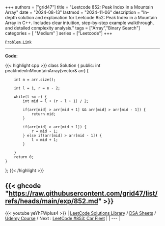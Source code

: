 
+++
authors = ["grid47"]
title = "Leetcode 852: Peak Index in a Mountain Array"
date = "2024-08-13"
lastmod = "2024-11-06"
description = "In-depth solution and explanation for Leetcode 852: Peak Index in a Mountain Array in C++. Includes clear intuition, step-by-step example walkthrough, and detailed complexity analysis."
tags = ["Array","Binary Search"]
categories = [
    "Medium"
]
series = ["Leetcode"]
+++



[`Problem Link`](https://leetcode.com/problems/peak-index-in-a-mountain-array/description/)

---
**Code:**

{{< highlight cpp >}}
class Solution {
public:
    int peakIndexInMountainArray(vector<int>& arr) {
        
        int n = arr.size();

        int l = 1, r = n - 2;

        while(l <= r) {
            int mid = l + (r - l + 1) / 2;
            
            if(arr[mid] > arr[mid + 1] && arr[mid] > arr[mid - 1]) {
                return mid;
            }
            
            if(arr[mid] > arr[mid + 1]) {
                r = mid - 1;
            } else if(arr[mid] > arr[mid - 1]) {
                l = mid + 1;
            }
            
        }
        return 0;
    }
};
{{< /highlight >}}

{{< ghcode "https://raw.githubusercontent.com/grid47/list/refs/heads/main/exp/852.md" >}}
---
{{< youtube yeYhFWpIus4 >}}
| [LeetCode Solutions Library](https://grid47.xyz/leetcode/) / [DSA Sheets](https://grid47.xyz/sheets/) / [Udemy Course](https://grid47.xyz/courses/) / Next : [LeetCode #853: Car Fleet](https://grid47.xyz/posts/leetcode-853-car-fleet-solution/) |
| --- |
